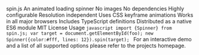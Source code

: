 spin.js An animated loading spinner No images No dependencies Highly configurable Resolution independent Uses CSS keyframe animations Works in all major browsers Includes TypeScript definitions Distributed as a native ES6 module MIT License Usage ```javascript import {Spinner} from spin.js; var target = document.getElementById(foo); new Spinner({color:#fff, lines: 12}).spin(target); ``` For an interactive demo and a list of all supported options please refer to the projects homepage.